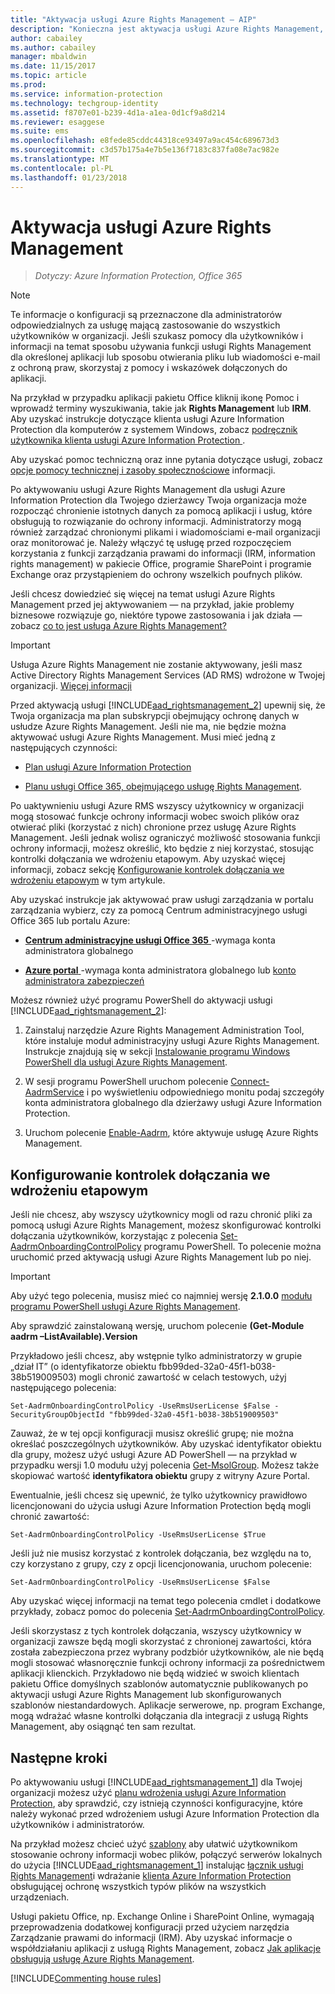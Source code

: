 ```yaml
---
title: "Aktywacja usługi Azure Rights Management — AIP"
description: "Konieczna jest aktywacja usługi Azure Rights Management, zanim Twoja organizacja będzie mogła rozpocząć chronienie dokumentów i wiadomości e-mail za pomocą aplikacji i usług, które obsługują to rozwiązanie do ochrony informacji."
author: cabailey
ms.author: cabailey
manager: mbaldwin
ms.date: 11/15/2017
ms.topic: article
ms.prod: 
ms.service: information-protection
ms.technology: techgroup-identity
ms.assetid: f8707e01-b239-4d1a-a1ea-0d1cf9a8d214
ms.reviewer: esaggese
ms.suite: ems
ms.openlocfilehash: e8fede85cddc44318ce93497a9ac454c689673d3
ms.sourcegitcommit: c3d57b175a4e7b5e136f7183c837fa08e7ac982e
ms.translationtype: MT
ms.contentlocale: pl-PL
ms.lasthandoff: 01/23/2018
---
```

# <a name="activating-azure-rights-management"></a>Aktywacja usługi Azure Rights Management

>*Dotyczy: Azure Information Protection, Office 365*

> [!NOTE]
> Te informacje o konfiguracji są przeznaczone dla administratorów odpowiedzialnych za usługę mającą zastosowanie do wszystkich użytkowników w organizacji. Jeśli szukasz pomocy dla użytkowników i informacji na temat sposobu używania funkcji usługi Rights Management dla określonej aplikacji lub sposobu otwierania pliku lub wiadomości e-mail z ochroną praw, skorzystaj z pomocy i wskazówek dołączonych do aplikacji.
>
> Na przykład w przypadku aplikacji pakietu Office kliknij ikonę Pomoc i wprowadź terminy wyszukiwania, takie jak **Rights Management** lub **IRM**. Aby uzyskać instrukcje dotyczące klienta usługi Azure Information Protection dla komputerów z systemem Windows, zobacz [podręcznik użytkownika klienta usługi Azure Information Protection ](../rms-client/client-user-guide.md).
>
> Aby uzyskać pomoc techniczną oraz inne pytania dotyczące usługi, zobacz [opcje pomocy technicznej i zasoby społecznościowe](../get-started/information-support.md#support-options-and-community-resources) informacji.

Po aktywowaniu usługi Azure Rights Management dla usługi Azure Information Protection dla Twojego dzierżawcy Twoja organizacja może rozpocząć chronienie istotnych danych za pomocą aplikacji i usług, które obsługują to rozwiązanie do ochrony informacji. Administratorzy mogą również zarządzać chronionymi plikami i wiadomościami e-mail organizacji oraz monitorować je. Należy włączyć tę usługę przed rozpoczęciem korzystania z funkcji zarządzania prawami do informacji (IRM, information rights management) w pakiecie Office, programie SharePoint i programie Exchange oraz przystąpieniem do ochrony wszelkich poufnych plików.

Jeśli chcesz dowiedzieć się więcej na temat usługi Azure Rights Management przed jej aktywowaniem — na przykład, jakie problemy biznesowe rozwiązuje go, niektóre typowe zastosowania i jak działa — zobacz [co to jest usługa Azure Rights Management?](../understand-explore/what-is-azure-rms.md)

> [!IMPORTANT]
> Usługa Azure Rights Management nie zostanie aktywowany, jeśli masz Active Directory Rights Management Services (AD RMS) wdrożone w Twojej organizacji. [Więcej informacji](prepare-environment-adrms.md)

Przed aktywacją usługi [!INCLUDE[aad_rightsmanagement_2](../includes/aad_rightsmanagement_2_md.md)] upewnij się, że Twoja organizacja ma plan subskrypcji obejmujący ochronę danych w usłudze Azure Rights Management. Jeśli nie ma, nie będzie można aktywować usługi Azure Rights Management. Musi mieć jedną z następujących czynności:

- [Plan usługi Azure Information Protection](https://www.microsoft.com/cloud-platform/azure-information-protection-pricing) 

- [Planu usługi Office 365, obejmującego usługę Rights Management](http://download.microsoft.com/download/E/C/F/ECF42E71-4EC0-48FF-AA00-577AC14D5B5C/Azure_Information_Protection_licensing_datasheet_EN-US.pdf).

Po uaktywnieniu usługi Azure RMS wszyscy użytkownicy w organizacji mogą stosować funkcje ochrony informacji wobec swoich plików oraz otwierać pliki (korzystać z nich) chronione przez usługę Azure Rights Management. Jeśli jednak wolisz ograniczyć możliwość stosowania funkcji ochrony informacji, możesz określić, kto będzie z niej korzystać, stosując kontrolki dołączania we wdrożeniu etapowym. Aby uzyskać więcej informacji, zobacz sekcję [Konfigurowanie kontrolek dołączania we wdrożeniu etapowym](#configuring-onboarding-controls-for-a-phased-deployment) w tym artykule.

Aby uzyskać instrukcje jak aktywować praw usługi zarządzania w portalu zarządzania wybierz, czy za pomocą Centrum administracyjnego usługi Office 365 lub portalu Azure:

- [**Centrum administracyjne usługi Office 365** ](activate-office365.md) -wymaga konta administratora globalnego

- [**Azure portal** ](activate-azure.md) -wymaga konta administratora globalnego lub [konto administratora zabezpieczeń](https://docs.microsoft.com/azure/active-directory/active-directory-assign-admin-roles)

Możesz również użyć programu PowerShell do aktywacji usługi [!INCLUDE[aad_rightsmanagement_2](../includes/aad_rightsmanagement_2_md.md)]:

1. Zainstaluj narzędzie Azure Rights Management Administration Tool, które instaluje moduł administracyjny usługi Azure Rights Management. Instrukcje znajdują się w sekcji [Instalowanie programu Windows PowerShell dla usługi Azure Rights Management](../deploy-use/install-powershell.md).

2. W sesji programu PowerShell uruchom polecenie [Connect-AadrmService](/powershell/module/aadrm/connect-aadrmservice) i po wyświetleniu odpowiedniego monitu podaj szczegóły konta administratora globalnego dla dzierżawy usługi Azure Information Protection.

3. Uruchom polecenie [Enable-Aadrm](/powershell/module/aadrm/enable-aadrm), które aktywuje usługę Azure Rights Management.

## <a name="configuring-onboarding-controls-for-a-phased-deployment"></a>Konfigurowanie kontrolek dołączania we wdrożeniu etapowym
Jeśli nie chcesz, aby wszyscy użytkownicy mogli od razu chronić pliki za pomocą usługi Azure Rights Management, możesz skonfigurować kontrolki dołączania użytkowników, korzystając z polecenia [Set-AadrmOnboardingControlPolicy](/powershell/module/aadrm/set-aadrmonboardingcontrolpolicy) programu PowerShell. To polecenie można uruchomić przed aktywacją usługi Azure Rights Management lub po niej.

> [!IMPORTANT]
> Aby użyć tego polecenia, musisz mieć co najmniej wersję **2.1.0.0** [modułu programu PowerShell usługi Azure Rights Management](https://go.microsoft.com/fwlink/?LinkId=257721).
>
> Aby sprawdzić zainstalowaną wersję, uruchom polecenie **(Get-Module aadrm –ListAvailable).Version**

Przykładowo jeśli chcesz, aby wstępnie tylko administratorzy w grupie „dział IT” (o identyfikatorze obiektu fbb99ded-32a0-45f1-b038-38b519009503) mogli chronić zawartość w celach testowych, użyj następującego polecenia:

```
Set-AadrmOnboardingControlPolicy -UseRmsUserLicense $False -SecurityGroupObjectId "fbb99ded-32a0-45f1-b038-38b519009503"
```

Zauważ, że w tej opcji konfiguracji musisz określić grupę; nie można określać poszczególnych użytkowników. Aby uzyskać identyfikator obiektu dla grupy, możesz użyć usługi Azure AD PowerShell — na przykład w przypadku wersji 1.0 modułu użyj polecenia [Get-MsolGroup](/powershell/msonline/v1/get-msolgroup). Możesz także skopiować wartość **identyfikatora obiektu** grupy z witryny Azure Portal.

Ewentualnie, jeśli chcesz się upewnić, że tylko użytkownicy prawidłowo licencjonowani do użycia usługi Azure Information Protection będą mogli chronić zawartość:

```
Set-AadrmOnboardingControlPolicy -UseRmsUserLicense $True
```

Jeśli już nie musisz korzystać z kontrolek dołączania, bez względu na to, czy korzystano z grupy, czy z opcji licencjonowania, uruchom polecenie:

```
Set-AadrmOnboardingControlPolicy -UseRmsUserLicense $False
```


Aby uzyskać więcej informacji na temat tego polecenia cmdlet i dodatkowe przykłady, zobacz pomoc do polecenia [Set-AadrmOnboardingControlPolicy](/powershell/aadrm/vlatest/set-aadrmonboardingcontrolpolicy).

Jeśli skorzystasz z tych kontrolek dołączania, wszyscy użytkownicy w organizacji zawsze będą mogli skorzystać z chronionej zawartości, która została zabezpieczona przez wybrany podzbiór użytkowników, ale nie będą mogli stosować własnoręcznie funkcji ochrony informacji za pośrednictwem aplikacji klienckich. Przykładowo nie będą widzieć w swoich klientach pakietu Office domyślnych szablonów automatycznie publikowanych po aktywacji usługi Azure Rights Management lub skonfigurowanych szablonów niestandardowych.  Aplikacje serwerowe, np. program Exchange, mogą wdrażać własne kontrolki dołączania dla integracji z usługą Rights Management, aby osiągnąć ten sam rezultat.


## <a name="next-steps"></a>Następne kroki
Po aktywowaniu usługi [!INCLUDE[aad_rightsmanagement_1](../includes/aad_rightsmanagement_1_md.md)] dla Twojej organizacji możesz użyć [planu wdrożenia usługi Azure Information Protection](../plan-design/deployment-roadmap.md), aby sprawdzić, czy istnieją czynności konfiguracyjne, które należy wykonać przed wdrożeniem usługi Azure Information Protection dla użytkowników i administratorów. 

Na przykład możesz chcieć użyć [szablony](configure-policy-templates.md) aby ułatwić użytkownikom stosowanie ochrony informacji wobec plików, połączyć serwerów lokalnych do użycia [!INCLUDE[aad_rightsmanagement_1](../includes/aad_rightsmanagement_1_md.md)] instalując [łącznik usługi Rights Management](deploy-rms-connector.md)i wdrażanie [klienta Azure Information Protection](../rms-client/aip-client.md) obsługującej ochronę wszystkich typów plików na wszystkich urządzeniach. 

Usługi pakietu Office, np. Exchange Online i SharePoint Online, wymagają przeprowadzenia dodatkowej konfiguracji przed użyciem narzędzia Zarządzanie prawami do informacji (IRM). Aby uzyskać informacje o współdziałaniu aplikacji z usługą Rights Management, zobacz [Jak aplikacje obsługują usługę Azure Rights Management](../understand-explore/applications-support.md).


[!INCLUDE[Commenting house rules](../includes/houserules.md)]
